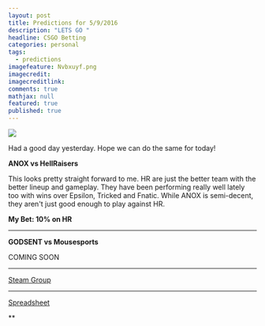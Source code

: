 ```yaml
---
layout: post
title: Predictions for 5/9/2016
description: "LETS GO "
headline: CSGO Betting
categories: personal
tags: 
  - predictions
imagefeature: Nvbxuyf.png
imagecredit: 
imagecreditlink: 
comments: true
mathjax: null
featured: true
published: true
---
```


![]({{site.baseurl}}/images/Screenshot%20(54).png)

Had a good day yesterday. Hope we can do the same for today!

**ANOX vs HellRaisers**

This looks pretty straight forward to me. HR are just the better team with the better lineup and gameplay. They have been performing really well lately too with wins over Epsilon, Tricked and Fnatic.
While ANOX is semi-decent, they aren't just good enough to play against HR. 

**My Bet: 10% on HR**

-------------------------------------------------------------------

**GODSENT vs Mousesports**

COMING SOON


-------------------------------------------------------------------
[Steam Group](http://steamcommunity.com/groups/csgobetprofits)

-------------------------------------------------------------------
[Spreadsheet](https://docs.google.com/spreadsheets/d/13MlmHE2fm4qRCgWzPbshnqwbSToKvYS2b9pk_QHxgOo/edit#gid=0)
	

**
